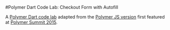 #Polymer Dart Code Lab: Checkout Form with Autofill

A [Polymer Dart code lab]() adapted from the [Polymer JS version](http://www.code-labs.io/codelabs/polymer-checkout-form/) first featured at [Polymer Summit 2015](https://www.polymer-project.org/summit).
